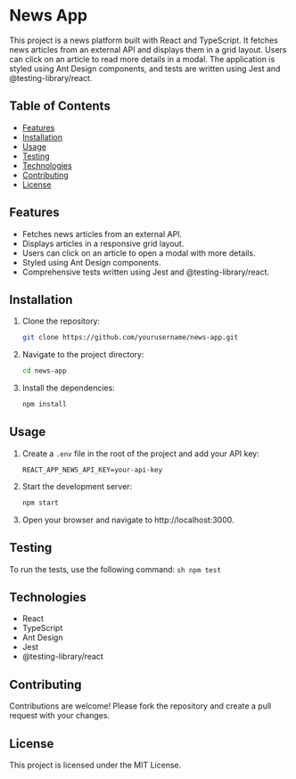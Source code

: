 # News App

This project is a news platform built with React and TypeScript. It fetches news articles from an external API and displays them in a grid layout. Users can click on an article to read more details in a modal. The application is styled using Ant Design components, and tests are written using Jest and @testing-library/react.

## Table of Contents

-   [Features](#features)
-   [Installation](#installation)
-   [Usage](#usage)
-   [Testing](#testing)
-   [Technologies](#technologies)
-   [Contributing](#contributing)
-   [License](#license)

## Features

-   Fetches news articles from an external API.
-   Displays articles in a responsive grid layout.
-   Users can click on an article to open a modal with more details.
-   Styled using Ant Design components.
-   Comprehensive tests written using Jest and @testing-library/react.

## Installation

1. Clone the repository:
    ```sh
    git clone https://github.com/yourusername/news-app.git
    ```
2. Navigate to the project directory:
    ```sh
    cd news-app
    ```
3. Install the dependencies:
    ```sh
    npm install
    ```

## Usage

1. Create a `.env` file in the root of the project and add your API key:
    ```env
    REACT_APP_NEWS_API_KEY=your-api-key
    ```
2. Start the development server:
    ```sh
    npm start
    ```
3. Open your browser and navigate to http://localhost:3000.

## Testing

To run the tests, use the following command:
`sh
    npm test
    `

## Technologies

-   React
-   TypeScript
-   Ant Design
-   Jest
-   @testing-library/react

## Contributing

Contributions are welcome! Please fork the repository and create a pull request with your changes.

## License

This project is licensed under the MIT License.
